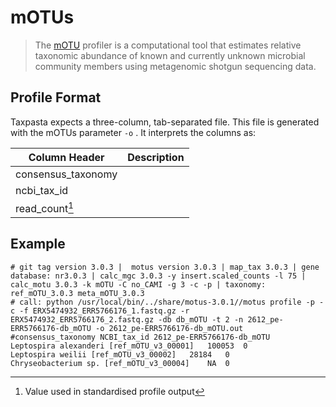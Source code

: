 # mOTUs

> The [mOTU](https://github.com/motu-tool/mOTUs/wiki) profiler is a computational tool that estimates relative taxonomic abundance of known and currently unknown microbial community members using metagenomic shotgun sequencing data.

## Profile Format

Taxpasta expects a three-column, tab-separated file. This file is generated with the mOTUs parameter `-o` . It interprets the columns as:

| Column Header      | Description |
| ------------------ | ----------- |
| consensus_taxonomy |             |
| ncbi_tax_id        |             |
| read_count[^1]     |             |

[^1]: Value used in standardised profile output

## Example

```text
# git tag version 3.0.3 |  motus version 3.0.3 | map_tax 3.0.3 | gene database: nr3.0.3 | calc_mgc 3.0.3 -y insert.scaled_counts -l 75 | calc_motu 3.0.3 -k mOTU -C no_CAMI -g 3 -c -p | taxonomy: ref_mOTU_3.0.3 meta_mOTU_3.0.3
# call: python /usr/local/bin/../share/motus-3.0.1//motus profile -p -c -f ERX5474932_ERR5766176_1.fastq.gz -r ERX5474932_ERR5766176_2.fastq.gz -db db_mOTU -t 2 -n 2612_pe-ERR5766176-db_mOTU -o 2612_pe-ERR5766176-db_mOTU.out
#consensus_taxonomy	NCBI_tax_id	2612_pe-ERR5766176-db_mOTU
Leptospira alexanderi [ref_mOTU_v3_00001]	100053	0
Leptospira weilii [ref_mOTU_v3_00002]	28184	0
Chryseobacterium sp. [ref_mOTU_v3_00004]	NA	0
```
